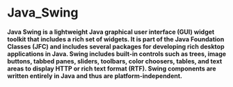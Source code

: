 # Java_Swing

**Java Swing is a lightweight Java graphical user interface (GUI) widget toolkit that includes a rich set of widgets. 
  It is part of the Java Foundation Classes (JFC) and includes several packages for developing rich desktop applications in Java. 
  Swing includes built-in controls such as trees, image buttons, tabbed panes, sliders, toolbars, color choosers, tables, and text areas to display HTTP or rich      text format (RTF). 
  Swing components are written entirely in Java and thus are platform-independent.**
